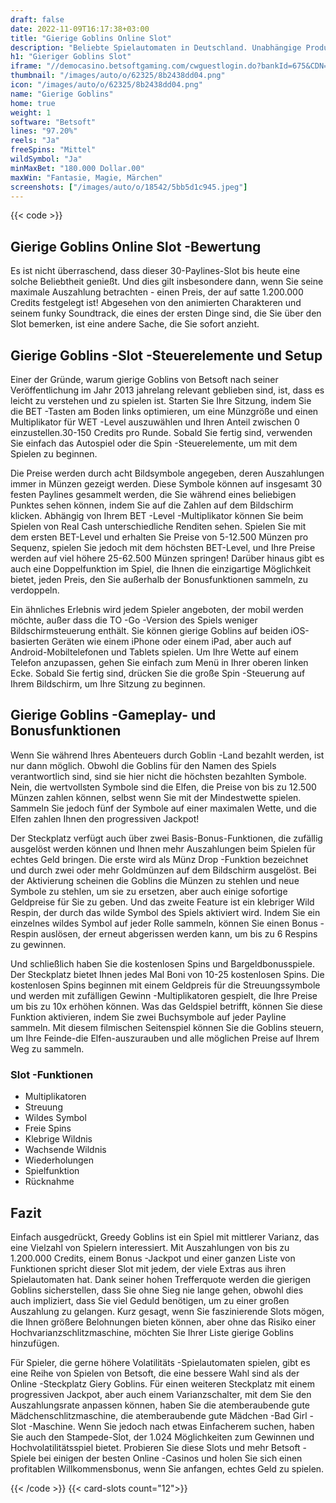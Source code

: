 ```yaml
---
draft: false
date: 2022-11-09T16:17:38+03:00
title: "Gierige Goblins Online Slot"
description: "Beliebte Spielautomaten in Deutschland. Unabhängige Produktbewertungen und exklusive Anmeldeangebote. Jetzt spielen!"
h1: "Gieriger Goblins Slot"
iframe: "//democasino.betsoftgaming.com/cwguestlogin.do?bankId=675&CDN=AUTO&gameId=341"
thumbnail: "/images/auto/o/62325/8b2438dd04.png"
icon: "/images/auto/o/62325/8b2438dd04.png"
name: "Gierige Goblins"
home: true
weight: 1
software: "Betsoft"
lines: "97.20%"
reels: "Ja"
freeSpins: "Mittel"
wildSymbol: "Ja"
minMaxBet: "180.000 Dollar.00"
maxWin: "Fantasie, Magie, Märchen"
screenshots: ["/images/auto/o/18542/5bb5d1c945.jpeg"]
---
```


{{< code >}}<h2>Gierige Goblins Online Slot -Bewertung</h2><p>Es ist nicht überraschend, dass dieser 30-Paylines-Slot bis heute eine solche Beliebtheit genießt. Und dies gilt insbesondere dann, wenn Sie seine maximale Auszahlung betrachten - einen Preis, der auf satte 1.200.000 Credits festgelegt ist! Abgesehen von den animierten Charakteren und seinem funky Soundtrack, die eines der ersten Dinge sind, die Sie über den Slot bemerken, ist eine andere Sache, die Sie sofort anzieht.</p><h2>Gierige Goblins -Slot -Steuerelemente und Setup</h2><p>Einer der Gründe, warum gierige Goblins von Betsoft nach seiner Veröffentlichung im Jahr 2013 jahrelang relevant geblieben sind, ist, dass es leicht zu verstehen und zu spielen ist. Starten Sie Ihre Sitzung, indem Sie die BET -Tasten am Boden links optimieren, um eine Münzgröße und einen Multiplikator für WET -Level auszuwählen und Ihren Anteil zwischen 0 einzustellen.30-150 Credits pro Runde. Sobald Sie fertig sind, verwenden Sie einfach das Autospiel oder die Spin -Steuerelemente, um mit dem Spielen zu beginnen.</p><p>Die Preise werden durch acht Bildsymbole angegeben, deren Auszahlungen immer in Münzen gezeigt werden. Diese Symbole können auf insgesamt 30 festen Paylines gesammelt werden, die Sie während eines beliebigen Punktes sehen können, indem Sie auf die Zahlen auf dem Bildschirm klicken. Abhängig von Ihrem BET -Level -Multiplikator können Sie beim Spielen von Real Cash unterschiedliche Renditen sehen. Spielen Sie mit dem ersten BET-Level und erhalten Sie Preise von 5-12.500 Münzen pro Sequenz, spielen Sie jedoch mit dem höchsten BET-Level, und Ihre Preise werden auf viel höhere 25-62.500 Münzen springen! Darüber hinaus gibt es auch eine Doppelfunktion im Spiel, die Ihnen die einzigartige Möglichkeit bietet, jeden Preis, den Sie außerhalb der Bonusfunktionen sammeln, zu verdoppeln.</p><p>Ein ähnliches Erlebnis wird jedem Spieler angeboten, der mobil werden möchte, außer dass die TO -Go -Version des Spiels weniger Bildschirmsteuerung enthält. Sie können gierige Goblins auf beiden iOS-basierten Geräten wie einem iPhone oder einem iPad, aber auch auf Android-Mobiltelefonen und Tablets spielen. Um Ihre Wette auf einem Telefon anzupassen, gehen Sie einfach zum Menü in Ihrer oberen linken Ecke. Sobald Sie fertig sind, drücken Sie die große Spin -Steuerung auf Ihrem Bildschirm, um Ihre Sitzung zu beginnen.</p><h2>Gierige Goblins -Gameplay- und Bonusfunktionen</h2><p>Wenn Sie während Ihres Abenteuers durch Goblin -Land bezahlt werden, ist nur dann möglich. Obwohl die Goblins für den Namen des Spiels verantwortlich sind, sind sie hier nicht die höchsten bezahlten Symbole. Nein, die wertvollsten Symbole sind die Elfen, die Preise von bis zu 12.500 Münzen zahlen können, selbst wenn Sie mit der Mindestwette spielen. Sammeln Sie jedoch fünf der Symbole auf einer maximalen Wette, und die Elfen zahlen Ihnen den progressiven Jackpot!</p><p>Der Steckplatz verfügt auch über zwei Basis-Bonus-Funktionen, die zufällig ausgelöst werden können und Ihnen mehr Auszahlungen beim Spielen für echtes Geld bringen. Die erste wird als Münz Drop -Funktion bezeichnet und durch zwei oder mehr Goldmünzen auf dem Bildschirm ausgelöst. Bei der Aktivierung scheinen die Goblins die Münzen zu stehlen und neue Symbole zu stehlen, um sie zu ersetzen, aber auch einige sofortige Geldpreise für Sie zu geben. Und das zweite Feature ist ein klebriger Wild Respin, der durch das wilde Symbol des Spiels aktiviert wird. Indem Sie ein einzelnes wildes Symbol auf jeder Rolle sammeln, können Sie einen Bonus -Respin auslösen, der erneut abgerissen werden kann, um bis zu 6 Respins zu gewinnen.</p><p>Und schließlich haben Sie die kostenlosen Spins und Bargeldbonusspiele. Der Steckplatz bietet Ihnen jedes Mal Boni von 10-25 kostenlosen Spins. Die kostenlosen Spins beginnen mit einem Geldpreis für die Streuungssymbole und werden mit zufälligen Gewinn -Multiplikatoren gespielt, die Ihre Preise um bis zu 10x erhöhen können. Was das Geldspiel betrifft, können Sie diese Funktion aktivieren, indem Sie zwei Buchsymbole auf jeder Payline sammeln. Mit diesem filmischen Seitenspiel können Sie die Goblins steuern, um Ihre Feinde-die Elfen-auszurauben und alle möglichen Preise auf Ihrem Weg zu sammeln.</p><h3>
Slot -Funktionen</h3><ul>
<li></span>
Multiplikatoren</li>
<li></span>
Streuung</li>
<li></span>
Wildes Symbol</li>
<li></span>
Freie Spins</li>
<li></span>
Klebrige Wildnis</li>
<li></span>
Wachsende Wildnis</li>
<li></span>
Wiederholungen</li>
<li></span>
Spielfunktion</li>
<li></span>
Rücknahme</li></ul><h2>Fazit</h2><p>Einfach ausgedrückt, Greedy Goblins ist ein Spiel mit mittlerer Varianz, das eine Vielzahl von Spielern interessiert. Mit Auszahlungen von bis zu 1.200.000 Credits, einem Bonus -Jackpot und einer ganzen Liste von Funktionen spricht dieser Slot mit jedem, der viele Extras aus ihren Spielautomaten hat. Dank seiner hohen Trefferquote werden die gierigen Goblins sicherstellen, dass Sie ohne Sieg nie lange gehen, obwohl dies auch impliziert, dass Sie viel Geduld benötigen, um zu einer großen Auszahlung zu gelangen. Kurz gesagt, wenn Sie faszinierende Slots mögen, die Ihnen größere Belohnungen bieten können, aber ohne das Risiko einer Hochvarianzschlitzmaschine, möchten Sie Ihrer Liste gierige Goblins hinzufügen.</p><p>Für Spieler, die gerne höhere Volatilitäts -Spielautomaten spielen, gibt es eine Reihe von Spielen von Betsoft, die eine bessere Wahl sind als der Online -Steckplatz Giery Goblins. Für einen weiteren Steckplatz mit einem progressiven Jackpot, aber auch einem Varianzschalter, mit dem Sie den Auszahlungsrate anpassen können, haben Sie die atemberaubende gute Mädchenschlitzmaschine, die atemberaubende gute Mädchen -Bad Girl -Slot -Maschine. Wenn Sie jedoch nach etwas Einfacherem suchen, haben Sie auch den Stampede-Slot, der 1.024 Möglichkeiten zum Gewinnen und Hochvolatilitätsspiel bietet. Probieren Sie diese Slots und mehr Betsoft -Spiele bei einigen der besten Online -Casinos und holen Sie sich einen profitablen Willkommensbonus, wenn Sie anfangen, echtes Geld zu spielen.</p>{{< /code >}}
{{< card-slots count="12">}}